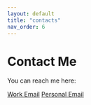```yaml
---
layout: default
title: "contacts"
nav_order: 6
---
```


# Contact Me

You can reach me here:
<link rel="stylesheet" href="{{ '/assets/css/contact-button.css' | relative_url }}">

<div class="contact-buttons">
  <a href="mailto:gguri@uw.edu" class="email-button">Work Email</a>
  <a href="mailto:gled.guri@gmail.com" class="email-button">Personal Email</a>
</div>